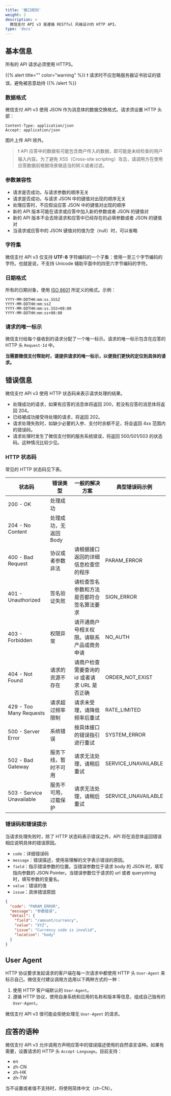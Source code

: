 ```yaml
---
title: '接口规则'
weight: 2
description: >
  微信支付 API v3 是遵循 RESTful 风格设计的 HTTP API。
type: 'docs'
---
```


## 基本信息

所有的 API 请求必须使用 HTTPS。

{{% alert title="" color="warning" %}}
:exclamation: 请求时不应忽略服务器证书验证的错误，避免被恶意劫持
{{% /alert %}}

### 数据格式

微信支付 API v3 使用 JSON 作为消息体的数据交换格式。请求须设置 HTTP 头部：

```http
Content-Type: application/json
Accept: application/json
```

图片上传 API 除外。

> :exclamation: API 应答中的数据有可能包含商户传入的数据，即可能是未经检查的用户输入内容。为了避免 XSS（Cross-site scripting）攻击，请调用方在使用应答数据前根据场景做适当的转义或者过滤。

### 参数兼容性

- 请求是否成功，与请求参数的顺序无关
- 请求是否成功，与请求 JSON 中的键值对出现的顺序无关
- 处理应答时，不应假设应答 JSON 中的键值对出现的顺序
- 新的 API 版本可能在请求或应答中加入新的参数或者 JSON 的键值对
- 新的 API 版本不会去除请求和应答中已经存在的必填参数或者 JSON 的键值对
- 当请求或应答中的 JSON 键值对的值为空（null）时，可以省略

### 字符集

微信支付 API v3 仅支持 **UTF-8** 字符编码的一个子集：使用一至三个字节编码的字符。也就是说，不支持 Unicode 辅助平面中的四至六字节编码的字符。

### 日期格式

所有的日期对象，使用 [ISO 8601](https://tools.ietf.org/html/rfc3339) 所定义的格式。示例：

```
YYYY-MM-DDTHH:mm:ss.SSSZ
YYYY-MM-DDTHH:mm:ssZ
YYYY-MM-DDTHH:mm:ss.SSS+08:00
YYYY-MM-DDTHH:mm:ss+08:00
```

### 请求的唯一标示

微信支付给每个接收到的请求分配了一个唯一标示。请求的唯一标示包含在应答的 HTTP 头 `Request-Id` 中。

**当需要微信支付帮助时，请提供请求的唯一标示，以便我们更快的定位到具体的请求。**

## 错误信息

微信支付 API v3 使用 HTTP 状态码来表示请求处理的结果。

- 处理成功的请求，如果有应答的消息体将返回 200，若没有应答的消息体将返回 204。
- 已经被成功接受待处理的请求，将返回 202。
- 请求处理失败时，如缺少必要的入参、支付时余额不足，将会返回 4xx 范围内的错误码。
- 请求处理时发生了微信支付侧的服务系统错误，将返回 500/501/503 的状态码。这种情况比较少见。

### HTTP 状态码

常见的 HTTP 状态码见下表。

| 状态码                    | 错误类型              | 一般的解决方案                                | 典型错误码示例      |
| ------------------------- | --------------------- | --------------------------------------------- | ------------------- |
| 200 - OK                  | 处理成功              |                                               |                     |
| 204 - No Content          | 处理成功，无返回 Body |                                               |                     |
| 400 - Bad Request         | 协议或者参数非法      | 请根据接口返回的详细信息检查您的程序          | PARAM_ERROR         |
| 401 - Unauthorized        | 签名验证失败          | 请检查签名参数和方法是否都符合签名算法要求    | SIGN_ERROR          |
| 403 - Forbidden           | 权限异常              | 请开通商户号相关权限。请联系产品或商务申请    | NO_AUTH             |
| 404 - Not Found           | 请求的资源不存在      | 请商户检查需要查询的 id 或者请求 URL 是否正确 | ORDER_NOT_EXIST     |
| 429 - Too Many Requests   | 请求超过频率限制      | 请求未受理，请降低频率后重试                  | RATE_LIMITED        |
| 500 - Server Error        | 系统错误              | 按具体接口的错误指引进行重试                  | SYSTEM_ERROR        |
| 502 - Bad Gateway         | 服务下线，暂时不可用  | 请求无法处理，请稍后重试                      | SERVICE_UNAVAILABLE |
| 503 - Service Unavailable | 服务不可用，过载保护  | 请求无法处理，请稍后重试                      | SERVICE_UNAVAILABLE |

### 错误码和错误提示

当请求处理失败时，除了 HTTP 状态码表示错误之外，API 将在消息体返回错误相应说明具体的错误原因。

- `code`：详细错误码
- `message`：错误描述，使用易理解的文字表示错误的原因。
- `field`：指示错误参数的位置。当错误参数位于请求 body 的 JSON 时，填写指向参数的 JSON Pointer。当错误参数位于请求的 url 或者 querystring 时，填写参数的变量名。
- `value`：错误的值
- `issue`：具体错误原因

```json
{
  "code": "PARAM_ERROR",
  "message": "参数错误",
  "detail": {
    "field": "/amount/currency",
    "value": "XYZ",
    "issue": "Currency code is invalid",
    "location": "body"
  }
}
```

## User Agent

HTTP 协议要求发起请求的客户端在每一次请求中都使用 HTTP 头 `User-Agent` 来标示自己。微信支付建议调用方选用以下两种方式的一种：

1. 使用 HTTP 客户端默认的 `User-Agent`。
2. 遵循 HTTP 协议，使用自身系统和应用的名称和版本等信息，组成自己独有的 `User-Agent`。

微信支付 API v3 很可能会拒绝处理无 `User-Agent` 的请求。

## 应答的语种

微信支付 API v3 允许调用方声明应答中的错误描述使用的自然语言语种。如果有需要，设置请求的 HTTP 头 `Accept-Language`。目前支持：

- en
- zh-CN
- zh-HK
- zh-TW

当不设置或者值不支持时，将使用简体中文（zh-CN）。
